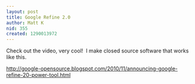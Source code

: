 ```yaml
---
layout: post
title: Google Refine 2.0
author: Matt K
nid: 355
created: 1290013972
---
```

<p>Check out the video, very cool!&nbsp; I make closed source software that works like this.</p>
<p><a href="http://google-opensource.blogspot.com/2010/11/announcing-google-refine-20-power-tool.html">http://google-opensource.blogspot.com/2010/11/announcing-google-refine-20-power-tool.html</a></p>
